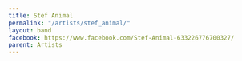 ```yaml
---
title: Stef Animal
permalink: "/artists/stef_animal/"
layout: band
facebook: https://www.facebook.com/Stef-Animal-633226776700327/
parent: Artists
---
```



